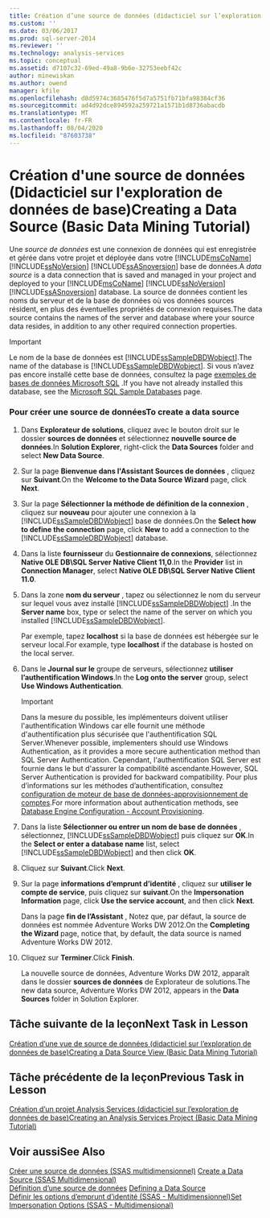 ```yaml
---
title: Création d’une source de données (didacticiel sur l’exploration de données de base) | Microsoft Docs
ms.custom: ''
ms.date: 03/06/2017
ms.prod: sql-server-2014
ms.reviewer: ''
ms.technology: analysis-services
ms.topic: conceptual
ms.assetid: d7107c32-69ed-49a8-9b6e-32753eebf42c
author: minewiskan
ms.author: owend
manager: kfile
ms.openlocfilehash: d8d5974c3685476f5d7a5751fb71bfa98384cf36
ms.sourcegitcommit: ad4d92dce894592a259721a1571b1d8736abacdb
ms.translationtype: MT
ms.contentlocale: fr-FR
ms.lasthandoff: 08/04/2020
ms.locfileid: "87603738"
---
```

# <a name="creating-a-data-source-basic-data-mining-tutorial"></a><span data-ttu-id="e1673-102">Création d'une source de données (Didacticiel sur l'exploration de données de base)</span><span class="sxs-lookup"><span data-stu-id="e1673-102">Creating a Data Source (Basic Data Mining Tutorial)</span></span>
  <span data-ttu-id="e1673-103">Une *source de données* est une connexion de données qui est enregistrée et gérée dans votre projet et déployée dans votre [!INCLUDE[msCoName](../includes/msconame-md.md)] [!INCLUDE[ssNoVersion](../includes/ssnoversion-md.md)] [!INCLUDE[ssASnoversion](../includes/ssasnoversion-md.md)] base de données.</span><span class="sxs-lookup"><span data-stu-id="e1673-103">A *data source* is a data connection that is saved and managed in your project and deployed to your [!INCLUDE[msCoName](../includes/msconame-md.md)] [!INCLUDE[ssNoVersion](../includes/ssnoversion-md.md)] [!INCLUDE[ssASnoversion](../includes/ssasnoversion-md.md)] database.</span></span> <span data-ttu-id="e1673-104">La source de données contient les noms du serveur et de la base de données où vos données sources résident, en plus des éventuelles propriétés de connexion requises.</span><span class="sxs-lookup"><span data-stu-id="e1673-104">The data source contains the names of the server and database where your source data resides, in addition to any other required connection properties.</span></span>  
  
> [!IMPORTANT]  
>  <span data-ttu-id="e1673-105">Le nom de la base de données est [!INCLUDE[ssSampleDBDWobject](../includes/sssampledbdwobject-md.md)].</span><span class="sxs-lookup"><span data-stu-id="e1673-105">The name of the database is [!INCLUDE[ssSampleDBDWobject](../includes/sssampledbdwobject-md.md)].</span></span> <span data-ttu-id="e1673-106">Si vous n’avez pas encore installé cette base de données, consultez la page [exemples de bases de données Microsoft SQL](https://go.microsoft.com/fwlink/?LinkId=88417) .</span><span class="sxs-lookup"><span data-stu-id="e1673-106">If you have not already installed this database, see the [Microsoft SQL Sample Databases](https://go.microsoft.com/fwlink/?LinkId=88417) page.</span></span>  
  
### <a name="to-create-a-data-source"></a><span data-ttu-id="e1673-107">Pour créer une source de données</span><span class="sxs-lookup"><span data-stu-id="e1673-107">To create a data source</span></span>  
  
1.  <span data-ttu-id="e1673-108">Dans **Explorateur de solutions**, cliquez avec le bouton droit sur le dossier **sources de données** et sélectionnez **nouvelle source de données**.</span><span class="sxs-lookup"><span data-stu-id="e1673-108">In **Solution Explorer**, right-click the **Data Sources** folder and select **New Data Source**.</span></span>  
  
2.  <span data-ttu-id="e1673-109">Sur la page **Bienvenue dans l'Assistant Sources de données** , cliquez sur **Suivant**.</span><span class="sxs-lookup"><span data-stu-id="e1673-109">On the **Welcome to the Data Source Wizard** page, click **Next**.</span></span>  
  
3.  <span data-ttu-id="e1673-110">Sur la page **Sélectionner la méthode de définition de la connexion** , cliquez sur **nouveau** pour ajouter une connexion à la [!INCLUDE[ssSampleDBDWobject](../includes/sssampledbdwobject-md.md)] base de données.</span><span class="sxs-lookup"><span data-stu-id="e1673-110">On the **Select how to define the connection** page, click **New** to add a connection to the [!INCLUDE[ssSampleDBDWobject](../includes/sssampledbdwobject-md.md)] database.</span></span>  
  
4.  <span data-ttu-id="e1673-111">Dans la liste **fournisseur** du **Gestionnaire de connexions**, sélectionnez **Native OLE DB\SQL Server Native Client 11,0**.</span><span class="sxs-lookup"><span data-stu-id="e1673-111">In the **Provider** list in **Connection Manager**, select **Native OLE DB\SQL Server Native Client 11.0**.</span></span>  
  
5.  <span data-ttu-id="e1673-112">Dans la zone **nom du serveur** , tapez ou sélectionnez le nom du serveur sur lequel vous avez installé [!INCLUDE[ssSampleDBDWobject](../includes/sssampledbdwobject-md.md)] .</span><span class="sxs-lookup"><span data-stu-id="e1673-112">In the **Server name** box, type or select the name of the server on which you installed [!INCLUDE[ssSampleDBDWobject](../includes/sssampledbdwobject-md.md)].</span></span>  
  
     <span data-ttu-id="e1673-113">Par exemple, tapez **localhost** si la base de données est hébergée sur le serveur local.</span><span class="sxs-lookup"><span data-stu-id="e1673-113">For example, type **localhost** if the database is hosted on the local server.</span></span>  
  
6.  <span data-ttu-id="e1673-114">Dans le **Journal sur le** groupe de serveurs, sélectionnez **utiliser l’authentification Windows**.</span><span class="sxs-lookup"><span data-stu-id="e1673-114">In the **Log onto the server** group, select **Use Windows Authentication**.</span></span>  
  
    > [!IMPORTANT]  
    >  <span data-ttu-id="e1673-115">Dans la mesure du possible, les implémenteurs doivent utiliser l'authentification Windows car elle fournit une méthode d'authentification plus sécurisée que l'authentification SQL Server.</span><span class="sxs-lookup"><span data-stu-id="e1673-115">Whenever possible, implementers should use Windows Authentication, as it provides a more secure authentication method than SQL Server Authentication.</span></span> <span data-ttu-id="e1673-116">Cependant, l'authentification SQL Server est fournie dans le but d'assurer la compatibilité ascendante.</span><span class="sxs-lookup"><span data-stu-id="e1673-116">However, SQL Server Authentication is provided for backward compatibility.</span></span> <span data-ttu-id="e1673-117">Pour plus d’informations sur les méthodes d’authentification, consultez [configuration de moteur de base de données-approvisionnement de comptes](../../2014/sql-server/install/database-engine-configuration-account-provisioning.md).</span><span class="sxs-lookup"><span data-stu-id="e1673-117">For more information about authentication methods, see [Database Engine Configuration - Account Provisioning](../../2014/sql-server/install/database-engine-configuration-account-provisioning.md).</span></span>  
  
7.  <span data-ttu-id="e1673-118">Dans la liste **Sélectionner ou entrer un nom de base de données** , sélectionnez, [!INCLUDE[ssSampleDBDWobject](../includes/sssampledbdwobject-md.md)] puis cliquez sur **OK**.</span><span class="sxs-lookup"><span data-stu-id="e1673-118">In the **Select or enter a database name** list, select [!INCLUDE[ssSampleDBDWobject](../includes/sssampledbdwobject-md.md)] and then click **OK**.</span></span>  
  
8.  <span data-ttu-id="e1673-119">Cliquez sur **Suivant**.</span><span class="sxs-lookup"><span data-stu-id="e1673-119">Click **Next**.</span></span>  
  
9. <span data-ttu-id="e1673-120">Sur la page **informations d’emprunt d’identité** , cliquez sur **utiliser le compte de service**, puis cliquez sur **suivant**.</span><span class="sxs-lookup"><span data-stu-id="e1673-120">On the **Impersonation Information** page, click **Use the service account**, and then click **Next**.</span></span>  
  
     <span data-ttu-id="e1673-121">Dans la page **fin de l’Assistant** , Notez que, par défaut, la source de données est nommée Adventure Works DW 2012.</span><span class="sxs-lookup"><span data-stu-id="e1673-121">On the **Completing the Wizard** page, notice that, by default, the data source is named Adventure Works DW 2012.</span></span>  
  
10. <span data-ttu-id="e1673-122">Cliquez sur **Terminer**.</span><span class="sxs-lookup"><span data-stu-id="e1673-122">Click **Finish**.</span></span>  
  
     <span data-ttu-id="e1673-123">La nouvelle source de données, Adventure Works DW 2012, apparaît dans le dossier **sources de données** de Explorateur de solutions.</span><span class="sxs-lookup"><span data-stu-id="e1673-123">The new data source, Adventure Works DW 2012, appears in the **Data Sources** folder in Solution Explorer.</span></span>  
  
## <a name="next-task-in-lesson"></a><span data-ttu-id="e1673-124">Tâche suivante de la leçon</span><span class="sxs-lookup"><span data-stu-id="e1673-124">Next Task in Lesson</span></span>  
 [<span data-ttu-id="e1673-125">Création d’une vue de source de données &#40;didacticiel sur l’exploration de données de base&#41;</span><span class="sxs-lookup"><span data-stu-id="e1673-125">Creating a Data Source View &#40;Basic Data Mining Tutorial&#41;</span></span>](../../2014/tutorials/creating-a-data-source-view-basic-data-mining-tutorial.md)  
  
## <a name="previous-task-in-lesson"></a><span data-ttu-id="e1673-126">Tâche précédente de la leçon</span><span class="sxs-lookup"><span data-stu-id="e1673-126">Previous Task in Lesson</span></span>  
 [<span data-ttu-id="e1673-127">Création d’un projet Analysis Services &#40;didacticiel sur l’exploration de données de base&#41;</span><span class="sxs-lookup"><span data-stu-id="e1673-127">Creating an Analysis Services Project &#40;Basic Data Mining Tutorial&#41;</span></span>](../../2014/tutorials/creating-an-analysis-services-project-basic-data-mining-tutorial.md)  
  
## <a name="see-also"></a><span data-ttu-id="e1673-128">Voir aussi</span><span class="sxs-lookup"><span data-stu-id="e1673-128">See Also</span></span>  
 <span data-ttu-id="e1673-129">[Créer une source de données &#40;SSAS multidimensionnel&#41;](https://docs.microsoft.com/analysis-services/multidimensional-models/create-a-data-source-ssas-multidimensional) </span><span class="sxs-lookup"><span data-stu-id="e1673-129">[Create a Data Source &#40;SSAS Multidimensional&#41;](https://docs.microsoft.com/analysis-services/multidimensional-models/create-a-data-source-ssas-multidimensional) </span></span>  
 <span data-ttu-id="e1673-130">[Définition d’une source de données](../analysis-services/lesson-1-2-defining-a-data-source.md) </span><span class="sxs-lookup"><span data-stu-id="e1673-130">[Defining a Data Source](../analysis-services/lesson-1-2-defining-a-data-source.md) </span></span>  
 [<span data-ttu-id="e1673-131">Définir les options d’emprunt d’identité &#40;SSAS - Multidimensionnel&#41;</span><span class="sxs-lookup"><span data-stu-id="e1673-131">Set Impersonation Options &#40;SSAS - Multidimensional&#41;</span></span>](https://docs.microsoft.com/analysis-services/multidimensional-models/set-impersonation-options-ssas-multidimensional)  
  
  
